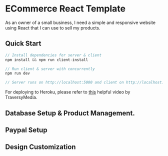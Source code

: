 # ECommerce React Template
As an owner of a small business, I need a simple and responsive website using React that I can use to sell my products. 


## Quick Start

```javascript
// Install dependencies for server & client
npm install && npm run client-install

// Run client & server with concurrently
npm run dev

// Server runs on http://localhost:5000 and client on http://localhost:3000
```

For deploying to Heroku, please refer to [this](https://www.youtube.com/watch?v=71wSzpLyW9k) helpful video by TraversyMedia.

## Database Setup & Product Management. 




## Paypal Setup




## Design Customization

